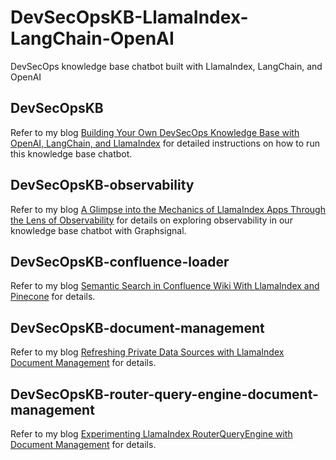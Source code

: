 # DevSecOpsKB-LlamaIndex-LangChain-OpenAI
DevSecOps knowledge base chatbot built with LlamaIndex, LangChain, and OpenAI

## DevSecOpsKB
Refer to my blog [Building Your Own DevSecOps Knowledge Base with OpenAI, LangChain, and LlamaIndex](https://betterprogramming.pub/building-your-own-devsecops-knowledge-base-with-openai-langchain-and-llamaindex-b28cda15abb7?sk=325cfa8160e0187af8c6ff11fd8c1eaf) for detailed instructions on how to run this knowledge base chatbot.

## DevSecOpsKB-observability

Refer to my blog [A Glimpse into the Mechanics of LlamaIndex Apps Through the Lens of Observability](https://betterprogramming.pub/a-glimpse-into-the-mechanics-of-llamaindex-apps-through-the-lens-of-observability-9e7c49f4cb32?sk=6bb0a3a8dc496e1f58523991f063550e) for details on exploring observability in our knowledge base chatbot with Graphsignal.

## DevSecOpsKB-confluence-loader

Refer to my blog [Semantic Search in Confluence Wiki With LlamaIndex and Pinecone](https://betterprogramming.pub/semantic-search-in-confluence-wiki-with-llamaindex-and-pinecone-eb39c1d8c004?sk=596d82ad5b5b64b3be7e06a857872d8f) for details.

## DevSecOpsKB-document-management

Refer to my blog [Refreshing Private Data Sources with LlamaIndex Document Management](https://betterprogramming.pub/refreshing-private-data-sources-with-llamaindex-document-management-1d1f1529f5eb?sk=4d80ac08510b688443e7e7292b877797) for details.

## DevSecOpsKB-router-query-engine-document-management

Refer to my blog [Experimenting LlamaIndex RouterQueryEngine with Document Management](https://betterprogramming.pub/experimenting-llamaindex-routerqueryengine-with-document-management-19b17f2e3a32?sk=9d6d717b2efcda5e049a0c9ecfe597a3) for details.
